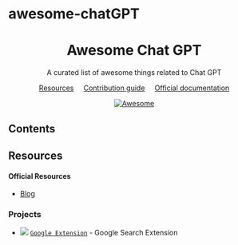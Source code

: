 # awesome-chatGPT

<div align="center">
<h1>Awesome Chat GPT</h1>
<p>A curated list of awesome things related to Chat GPT</p>

<a href="#resources">Resources</a>
&nbsp;&nbsp;&nbsp;
<a href="CONTRIBUTING.md">Contribution guide</a>
&nbsp;&nbsp;&nbsp;
<a href="https://openai.com/blog/chatgpt/">Official documentation</a>

  <a href="https://awesome.re">
    <img src="https://awesome.re/badge.svg" alt="Awesome">
  </a>
</div>

## Contents <!-- omit in toc -->


## Resources

#### Official Resources
- [Blog](https://openai.com/blog/chatgpt)

### Projects

- ![](https://img.shields.io/github/stars/wong2/chat-gpt-google-extension/ioredis.svg?style=flat-square) [`Google Extension`](https://github.com/wong2/chat-gpt-google-extension) - Google Search Extension
